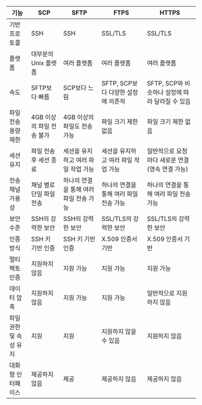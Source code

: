 | 기능 | SCP | SFTP | FTPS | HTTPS |
| --- | --- | --- | --- | --- |
| 기반 프로토콜 | SSH | SSH | SSL/TLS | SSL/TLS |
| 플랫폼 | 대부분의 Unix 플랫폼 | 여러 플랫폼 | 여러 플랫폼 | 여러 플랫폼 |
| 속도 | SFTP보다 빠름 | SCP보다 느림 | SFTP, SCP보다 다양한 설정에 의존적 | SFTP, SCP와 비슷하나 설정에 따라 달라질 수 있음 |
| 파일 전송 용량 제한 | 4GB 이상의 파일 전송 불가 | 4GB 이상의 파일도 전송 가능 | 파일 크기 제한 없음 | 파일 크기 제한 없음 |
| 세션 유지 | 파일 전송 후 세션 종료 | 세션을 유지하고 여러 파일 작업 가능 | 세션을 유지하고 여러 파일 작업 가능 | 일반적으로 요청마다 새로운 연결(영속 연결 가능) |
| 전송 채널 가용성 | 채널 별로 단일 파일 전송 | 하나의 연결을 통해 여러 파일 전송 가능 | 하나의 연결을 통해 여러 파일 전송 가능 | 하나의 연결을 통해 여러 파일 전송 가능 |
| 보안 수준 | SSH의 강력한 보안 | SSH의 강력한 보안 | SSL/TLS의 강력한 보안 | SSL/TLS의 강력한 보안 |
| 인증 방식 | SSH 키 기반 인증 | SSH 키 기반 인증 | X.509 인증서 기반 | X.509 인증서 기반 |
| 멀티팩토 인증 | 지원하지 않음 | 지원 가능 | 지원 가능 | 지원 가능 |
| 데이터 압축 | 지원하지 않음 | 지원 가능 | 지원 가능 | 일반적으로 지원하지 않음 |
| 파일 권한 및 속성 유지 | 지원 | 지원 | 지원하지 않을 수 있음 | 지원하지 않음 |
| 대화형 인터페이스 | 제공하지 않음 | 제공 | 제공하지 않음 | 제공하지 않음 |